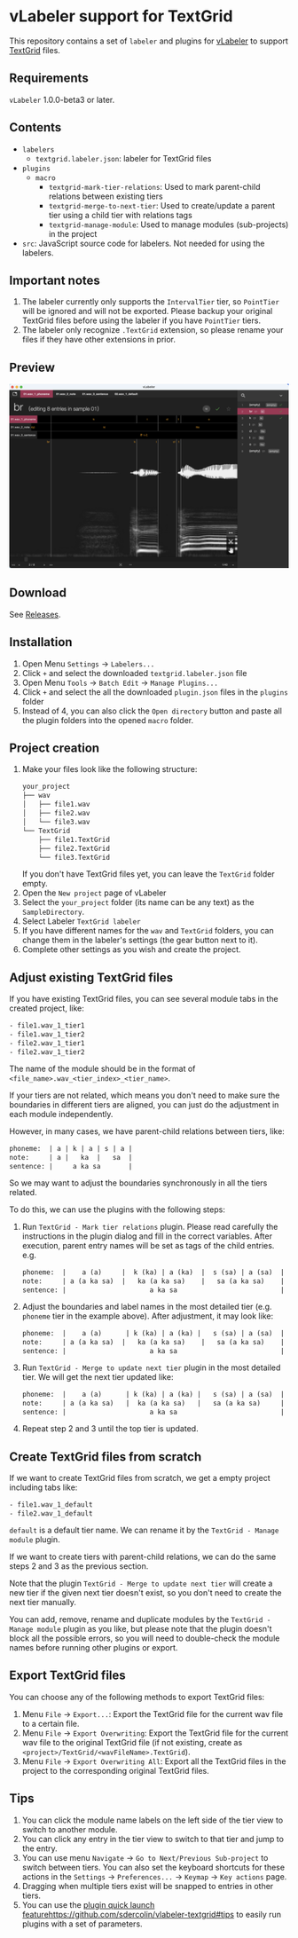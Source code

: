# vLabeler support for TextGrid

This repository contains a set of `labeler` and plugins for [vLabeler](https://github.com/sdercolin/vlabeler) to
support [TextGrid](https://www.fon.hum.uva.nl/praat/manual/TextGrid.html) files.

## Requirements
`vLabeler` 1.0.0-beta3 or later.

## Contents

- `labelers`
    - `textgrid.labeler.json`: labeler for TextGrid files
- `plugins`
    - `macro`
        - `textgrid-mark-tier-relations`: Used to mark parent-child relations between existing tiers
        - `textgrid-merge-to-next-tier`: Used to create/update a parent tier using a child tier with relations tags
        - `textgrid-manage-module`: Used to manage modules (sub-projects) in the project
- `src`: JavaScript source code for labelers. Not needed for using the labelers.

## Important notes

1. The labeler currently only supports the `IntervalTier` tier, so `PointTier` will be ignored and will not be exported.
   Please backup your original TextGrid files before using the labeler if you have `PointTier` tiers.
2. The labeler only recognize `.TextGrid` extension, so please rename your files if they have other extensions in prior.

## Preview

![](readme/textgrid-preview.png)

## Download

See [Releases](https://github.com/sdercolin/vlabeler-textgrid/releases).

## Installation

1. Open Menu `Settings` -> `Labelers...`
2. Click `+` and select the downloaded `textgrid.labeler.json` file
3. Open Menu `Tools` -> `Batch Edit` -> `Manage Plugins...`
4. Click `+` and select the all the downloaded `plugin.json` files in the `plugins` folder
5. Instead of 4, you can also click the `Open directory` button and paste all the plugin folders into the opened `macro`
   folder.

## Project creation

1. Make your files look like the following structure:
    ```
    your_project
    ├── wav
    │   ├── file1.wav
    │   ├── file2.wav
    │   └── file3.wav
    └── TextGrid
        ├── file1.TextGrid
        ├── file2.TextGrid
        └── file3.TextGrid
    ```
   If you don't have TextGrid files yet, you can leave the `TextGrid` folder empty.
2. Open the `New project` page of vLabeler
3. Select the `your_project` folder (its name can be any text) as the `SampleDirectory`.
4. Select Labeler `TextGrid labeler`
5. If you have different names for the `wav` and `TextGrid` folders, you can change them in the labeler's settings (the
   gear button next to it).
6. Complete other settings as you wish and create the project.

## Adjust existing TextGrid files

If you have existing TextGrid files, you can see several module tabs in the created project, like:

```
- file1.wav_1_tier1
- file1.wav_1_tier2
- file2.wav_1_tier1
- file2.wav_1_tier2
```

The name of the module should be in the format of `<file_name>.wav_<tier_index>_<tier_name>`.

If your tiers are not related, which means you don't need to make sure the boundaries in different tiers are aligned,
you can just do the adjustment in each module independently.

However, in many cases, we have parent-child relations between tiers, like:

```
phoneme:  | a | k | a | s | a |
note:     | a |   ka  |   sa  |
sentence: |     a ka sa       |
```

So we may want to adjust the boundaries synchronously in all the tiers related.

To do this, we can use the plugins with the following steps:

1. Run `TextGrid - Mark tier relations` plugin. Please read carefully the instructions in the plugin dialog and fill in
   the correct variables. After execution, parent entry names will be set as tags of the child entries. e.g.
    ```
    phoneme:  |    a (a)     |  k (ka) | a (ka)  |  s (sa) | a (sa)  |
    note:     | a (a ka sa)  |   ka (a ka sa)    |   sa (a ka sa)    |
    sentence: |                     a ka sa                          |
    ```
2. Adjust the boundaries and label names in the most detailed tier (e.g. `phoneme` tier in the example above). After
   adjustment, it may look like:
    ```
    phoneme:  |    a (a)      | k (ka) | a (ka) |   s (sa) | a (sa)  |
    note:     | a (a ka sa)  |   ka (a ka sa)    |   sa (a ka sa)    |
    sentence: |                     a ka sa                          |
    ```
3. Run `TextGrid - Merge to update next tier` plugin in the most detailed tier. We will get the next tier updated like:
    ```
    phoneme:  |    a (a)      | k (ka) | a (ka) |   s (sa) | a (sa)  |
    note:     | a (a ka sa)   |  ka (a ka sa)   |   sa (a ka sa)     |
    sentence: |                     a ka sa                          |
    ```
4. Repeat step 2 and 3 until the top tier is updated.

## Create TextGrid files from scratch

If we want to create TextGrid files from scratch, we get a empty project including tabs like:

```
- file1.wav_1_default
- file2.wav_1_default
```

`default` is a default tier name. We can rename it by the `TextGrid - Manage module` plugin.

If we want to create tiers with parent-child relations, we can do the same steps 2 and 3 as the previous section.

Note that the plugin `TextGrid - Merge to update next tier` will create a new tier if the given next tier doesn't exist,
so you don't need to create the next tier manually.

You can add, remove, rename and duplicate modules by the `TextGrid - Manage module` plugin as you like, but please note
that the plugin doesn't block all the possible errors, so you will need to double-check the module names before running
other plugins or export.

## Export TextGrid files

You can choose any of the following methods to export TextGrid files:

1. Menu `File` -> `Export...`: Export the TextGrid file for the current wav file to a certain file.
2. Menu `File` -> `Export Overwriting`: Export the TextGrid file for the current wav file to the original TextGrid
   file (if not existing, create as `<project>/TextGrid/<wavFileName>.TextGrid`).
3. Menu `File` -> `Export Overwriting All`: Export all the TextGrid files in the project to the corresponding original
   TextGrid files.


## Tips

1. You can click the module name labels on the left side of the tier view to switch to another module.
2. You can click any entry in the tier view to switch to that tier and jump to the entry.
3. You can use menu `Navigate` -> `Go to Next/Previous Sub-project` to switch between tiers. You can also set the
   keyboard shortcuts for these actions in the `Settings` -> `Preferences...` -> `Keymap` -> `Key actions` page.
4. Dragging when multiple tiers exist will be snapped to entries in other tiers.
5. You can use the [plugin quick launch feature](https://github.com/sdercolin/vlabeler-textgrid#tips)https://github.com/sdercolin/vlabeler-textgrid#tips to easily run plugins with a set of parameters.
